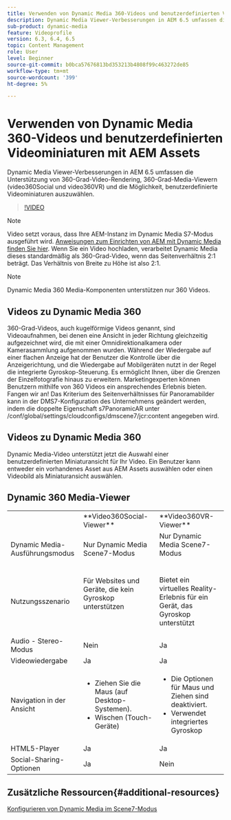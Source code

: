 ```yaml
---
title: Verwenden von Dynamic Media 360-Videos und benutzerdefinierten Videominiaturen mit AEM Assets
description: Dynamic Media Viewer-Verbesserungen in AEM 6.5 umfassen die Unterstützung von 360-Grad-Video-Rendering, 360-Grad-Media-Viewern (video360Social und video360VR) und die Möglichkeit, benutzerdefinierte Videominiaturen auszuwählen.
sub-product: dynamic-media
feature: Videoprofile
version: 6.3, 6.4, 6.5
topic: Content Management
role: User
level: Beginner
source-git-commit: b0bca57676813bd353213b4808f99c463272de85
workflow-type: tm+mt
source-wordcount: '399'
ht-degree: 5%

---
```



# Verwenden von Dynamic Media 360-Videos und benutzerdefinierten Videominiaturen mit AEM Assets

Dynamic Media Viewer-Verbesserungen in AEM 6.5 umfassen die Unterstützung von 360-Grad-Video-Rendering, 360-Grad-Media-Viewern (video360Social und video360VR) und die Möglichkeit, benutzerdefinierte Videominiaturen auszuwählen.

>[!VIDEO](https://video.tv.adobe.com/v/26391?quality=9&learn=on)

>[!NOTE]
>
>Video setzt voraus, dass Ihre AEM-Instanz im Dynamic Media S7-Modus ausgeführt wird.  [Anweisungen zum Einrichten von AEM mit Dynamic Media finden Sie hier](https://helpx.adobe.com/de/experience-manager/6-3/assets/using/config-dynamic-fp-14410.html). Wenn Sie ein Video hochladen, verarbeitet Dynamic Media dieses standardmäßig als 360-Grad-Video, wenn das Seitenverhältnis 2:1 beträgt. Das Verhältnis von Breite zu Höhe ist also 2:1.

>[!NOTE]
>
>Dynamic Media 360 Media-Komponenten unterstützen nur 360 Videos.

## Videos zu Dynamic Media 360

360-Grad-Videos, auch kugelförmige Videos genannt, sind Videoaufnahmen, bei denen eine Ansicht in jeder Richtung gleichzeitig aufgezeichnet wird, die mit einer Omnidirektionalkamera oder Kamerasammlung aufgenommen wurden. Während der Wiedergabe auf einer flachen Anzeige hat der Benutzer die Kontrolle über die Anzeigerichtung, und die Wiedergabe auf Mobilgeräten nutzt in der Regel die integrierte Gyroskop-Steuerung.  Es ermöglicht Ihnen, über die Grenzen der Einzelfotografie hinaus zu erweitern. Marketingexperten können Benutzern mithilfe von 360 Videos ein ansprechendes Erlebnis bieten.  Fangen wir an! Das Kriterium des Seitenverhältnisses für Panoramabilder kann in der DMS7-Konfiguration des Unternehmens geändert werden, indem die doppelte Eigenschaft s7PanoramicAR unter /conf/global/settings/cloudconfigs/dmscene7/jcr:content angegeben wird.

## Videos zu Dynamic Media 360

Dynamic Media-Video unterstützt jetzt die Auswahl einer benutzerdefinierten Miniaturansicht für Ihr Video. Ein Benutzer kann entweder ein vorhandenes Asset aus AEM Assets auswählen oder einen Videobild als Miniaturansicht auswählen.

## Dynamic 360 Media-Viewer

<table> 
 <tbody>
   <tr>
      <td> </td>
      <td>**Video360Social-Viewer**</td>
      <td>**Video360VR-Viewer**</td>
   </tr>
   <tr>
      <td>Dynamic Media-Ausführungsmodus</td>
      <td>Nur Dynamic Media Scene7-Modus</td>
      <td>Nur Dynamic Media Scene7-Modus<br>
         <br>
      </td>
   </tr>
   <tr>
      <td>Nutzungsszenario   </td>
      <td>
         <p>Für Websites und Geräte, die kein Gyroskop unterstützen</p>
         <p> </p>
      </td>
      <td>
         <p>Bietet ein virtuelles Reality-Erlebnis für ein Gerät, das Gyroskop unterstützt </p>
      </td>
   </tr>
   <tr>
      <td>Audio - Stereo-Modus</td>
      <td>Nein</td>
      <td>Ja</td>
   </tr>
   <tr>
      <td>Videowiedergabe</td>
      <td>Ja</td>
      <td>Ja</td>
   </tr>
   <tr>
      <td>Navigation in der Ansicht</td>
      <td>
         <ul>
            <li>Ziehen Sie die Maus (auf Desktop-Systemen).</li>
            <li>Wischen (Touch-Geräte)</li>
         </ul>
      </td>
      <td>
         <ul>
            <li>Die Optionen für Maus und Ziehen sind deaktiviert.</li>
            <li>Verwendet integriertes Gyroskop</li>
         </ul>
      </td>
   </tr>
   <tr>
      <td>HTML5-Player</td>
      <td>Ja</td>
      <td>Ja</td>
   </tr>
   <tr>
      <td>Social-Sharing-Optionen</td>
      <td>Ja</td>
      <td>Nein</td>
   </tr>
</tbody>
</table>

## Zusätzliche Ressourcen{#additional-resources}

[Konfigurieren von Dynamic Media im Scene7-Modus](https://helpx.adobe.com/experience-manager/6-5/assets/using/config-dms7.html)
